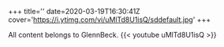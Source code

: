 +++
title=''
date=2020-03-19T16:30:41Z
cover='https://i.ytimg.com/vi/uMlTd8U1isQ/sddefault.jpg'
+++

All content belongs to GlennBeck.
{{< youtube uMlTd8U1isQ >}}
